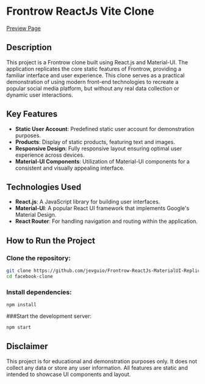 # Frontrow ReactJs Vite Clone
[Preview Page](https://jevguio.github.io/Facebook-clone-ReactJsXMaterial-UI/)


## Description

This project is a Frontrow clone built using React.js and Material-UI. The application replicates the core static features of Frontrow, providing a familiar interface and user experience. This clone serves as a practical demonstration of using modern front-end technologies to recreate a popular social media platform, but without any real data collection or dynamic user interactions.

## Key Features

- **Static User Account**: Predefined static user account for demonstration purposes.
- **Products**: Display of static products, featuring text and images.   
- **Responsive Design**: Fully responsive layout ensuring optimal user experience across devices.
- **Material-UI Components**: Utilization of Material-UI components for a consistent and visually appealing interface.

## Technologies Used

- **React.js**: A JavaScript library for building user interfaces.
- **Material-UI**: A popular React UI framework that implements Google's Material Design.
- **React Router**: For handling navigation and routing within the application.

## How to Run the Project

### Clone the repository:

```bash
git clone https://github.com/jevguio/Frontrow-ReactJs-MaterialUI-Replica.git
cd facebook-clone
```
### Install dependencies:
```
npm install

```
###Start the development server:
```bash
npm start
``` 
## Disclaimer
This project is for educational and demonstration purposes only. It does not collect any data or store any user information. All features are static and intended to showcase UI components and layout.
